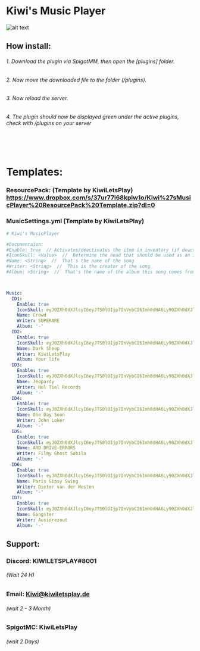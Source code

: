 # Kiwi's Music Player

![alt text](https://imgur.com/YeuQgFA.png)

## How install:
###### 1. Download the plugin via SpigotMM, then open the [plugins] folder.
###### 2. Now move the downloaded file to the folder (/plugins). 
###### 3. Now reload the server. 
###### 4. The plugin should now be displayed green under the active plugins, check with /plugins on your server

<br>
<br>


# Templates:
### ResourcePack: (Template by KiwiLetsPlay) https://www.dropbox.com/s/37ur77i68kplw1o/Kiwi%27sMusicPlayer%20ResourcePack%20Template.zip?dl=0 <br>
### MusicSettings.yml (Template by KiwiLetsPlay)
```yml
# Kiwi's MusicPlayer

#Documentaion:
#Enable: true  // Activates/deactivates the item in inventory (if deactivated, replaced with a glass pane)
#IconSkull: <Value>  //  Determine the head that should be used as an icon for the song (use a head value best from https://minecraft-heads.com/)
#Name: <String>  //  That's the name of the song
#Writer: <String>  //  This is the creator of the song
#Album: >String>  //  That's the name of the album this song comes from



Music:
  ID1:
    Enable: true
    IconSkull: eyJ0ZXh0dXJlcyI6eyJTS0lOIjp7InVybCI6Imh0dHA6Ly90ZXh0dXJlcy5taW5lY3JhZnQubmV0L3RleHR1cmUvZGNiYWVhZDkzMWJlNTdkODU4NDE2ZWVlNGU1ZWY5ZjU5Mjg2MDg5NTM1OGU3ZTZkNTJhMmVkZTc3YzEzMmU5MyJ9fX0=
    Name: Crowd
    Writer: SUPERARE
    Album: '-'
  ID2:
    Enable: true
    IconSkull: eyJ0ZXh0dXJlcyI6eyJTS0lOIjp7InVybCI6Imh0dHA6Ly90ZXh0dXJlcy5taW5lY3JhZnQubmV0L3RleHR1cmUvZGNiYWVhZDkzMWJlNTdkODU4NDE2ZWVlNGU1ZWY5ZjU5Mjg2MDg5NTM1OGU3ZTZkNTJhMmVkZTc3YzEzMmU5MyJ9fX0=
    Name: Dark Sheep
    Writer: KiwiLetsPlay
    Album: Your life
  ID3:
    Enable: true
    IconSkull: eyJ0ZXh0dXJlcyI6eyJTS0lOIjp7InVybCI6Imh0dHA6Ly90ZXh0dXJlcy5taW5lY3JhZnQubmV0L3RleHR1cmUvZGNiYWVhZDkzMWJlNTdkODU4NDE2ZWVlNGU1ZWY5ZjU5Mjg2MDg5NTM1OGU3ZTZkNTJhMmVkZTc3YzEzMmU5MyJ9fX0=
    Name: Jeopardy
    Writer: Nul Tiel Records
    Album: '-'
  ID4:
    Enable: true
    IconSkull: eyJ0ZXh0dXJlcyI6eyJTS0lOIjp7InVybCI6Imh0dHA6Ly90ZXh0dXJlcy5taW5lY3JhZnQubmV0L3RleHR1cmUvZGNiYWVhZDkzMWJlNTdkODU4NDE2ZWVlNGU1ZWY5ZjU5Mjg2MDg5NTM1OGU3ZTZkNTJhMmVkZTc3YzEzMmU5MyJ9fX0=
    Name: One Day Soon
    Writer: John Loker
    Album: '-'
  ID5:
    Enable: true
    IconSkull: eyJ0ZXh0dXJlcyI6eyJTS0lOIjp7InVybCI6Imh0dHA6Ly90ZXh0dXJlcy5taW5lY3JhZnQubmV0L3RleHR1cmUvZGNiYWVhZDkzMWJlNTdkODU4NDE2ZWVlNGU1ZWY5ZjU5Mjg2MDg5NTM1OGU3ZTZkNTJhMmVkZTc3YzEzMmU5MyJ9fX0=
    Name: ARD DRIVE-ERRORS
    Writer: Filmy Ghost Sabila
    Album: '-'
  ID6:
    Enable: true
    IconSkull: eyJ0ZXh0dXJlcyI6eyJTS0lOIjp7InVybCI6Imh0dHA6Ly90ZXh0dXJlcy5taW5lY3JhZnQubmV0L3RleHR1cmUvZGNiYWVhZDkzMWJlNTdkODU4NDE2ZWVlNGU1ZWY5ZjU5Mjg2MDg5NTM1OGU3ZTZkNTJhMmVkZTc3YzEzMmU5MyJ9fX0=
    Name: Paris Gipsy Swing
    Writer: Dieter van der Westen
    Album: '-'
  ID7:
    Enable: true
    IconSkull: eyJ0ZXh0dXJlcyI6eyJTS0lOIjp7InVybCI6Imh0dHA6Ly90ZXh0dXJlcy5taW5lY3JhZnQubmV0L3RleHR1cmUvZGNiYWVhZDkzMWJlNTdkODU4NDE2ZWVlNGU1ZWY5ZjU5Mjg2MDg5NTM1OGU3ZTZkNTJhMmVkZTc3YzEzMmU5MyJ9fX0=
    Name: Gangster
    Writer: Ausiorezout
    Album: '-'

```
## Support:
### Discord: KIWILETSPLAY#8001
###### (Wait 24 H)
### Email: Kiwi@kiwiletsplay.de
###### (wait 2 - 3 Month)
### SpigotMC: KiwiLetsPlay
###### (wait 2 Days)